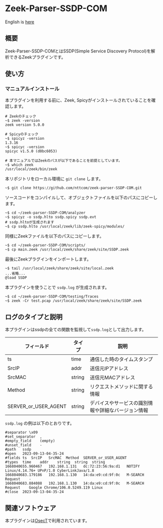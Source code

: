 # Zeek-Parser-SSDP-COM

English is [here](https://github.com/nttcom/zeek-parser-SSDP/blob/main/README_en.md)

## 概要

Zeek-Parser-SSDP-COMとはSSDP(Simple Service Discovery Protocol)を解析できるZeekプラグインです。

## 使い方

### マニュアルインストール

本プラグインを利用する前に、Zeek, Spicyがインストールされていることを確認します。
```
# Zeekのチェック
~$ zeek -version
zeek version 5.0.0

# Spicyのチェック
~$ spicyz -version
1.3.16
~$ spicyc -version
spicyc v1.5.0 (d0bc6053)

# 本マニュアルではZeekのパスが以下であることを前提としています。
~$ which zeek
/usr/local/zeek/bin/zeek
```

本リポジトリをローカル環境に `git clone` します。
```
~$ git clone https://github.com/nttcom/zeek-parser-SSDP-COM.git
```

ソースコードをコンパイルして、オブジェクトファイルを以下のパスにコピーします。
```
~$ cd ~/zeek-parser-SSDP-COM/analyzer
~$ spicyz -o ssdp.hlto ssdp.spicy ssdp.evt
# ssdp.hltoが生成されます
~$ cp ssdp.hlto /usr/local/zeek/lib/zeek-spicy/modules/
```

同様にZeekファイルを以下のパスにコピーします。
```
~$ cd ~/zeek-parser-SSDP-COM/scripts/
~$ cp main.zeek /usr/local/zeek/share/zeek/site/SSDP.zeek
```

最後にZeekプラグインをインポートします。
```
~$ tail /usr/local/zeek/share/zeek/site/local.zeek
...省略...
@load SSDP
```

本プラグインを使うことで `ssdp.log` が生成されます。
```
~$ cd ~/zeek-parser-SSDP-COM/testing/Traces
~$ zeek -Cr test.pcap /usr/local/zeek/share/zeek/site/SSDP.zeek
```

## ログのタイプと説明
本プラグインはssdpの全ての関数を監視して`ssdp.log`として出力します。

| フィールド | タイプ | 説明 |
| --- | --- | --- |
| ts | time | 通信した時のタイムスタンプ |
| SrcIP | addr | 送信元IPアドレス  |
| SrcMAC | string | 送信元MACアドレス |
| Method | string | リクエストメソッドに関する情報 |
| SERVER_or_USER_AGENT | string | デバイスやサービスの識別情報や詳細なバージョン情報 |


`ssdp.log` の例は以下のとおりです。
```
#separator \x09
#set_separator	,
#empty_field	(empty)
#unset_field	-
#path	ssdp
#open	2023-09-13-04-35-24
#fields	ts	SrcIP	SrcMAC	Method	SERVER_or_USER_AGENT
#types	time	addr	string	string	string
1668040655.960467	192.168.1.131	dc:72:23:56:9a:d1	NOTIFY	Linux/4.14.76+ UPnP/1.0 CyberLinkJava/1.8
1668040683.179186	192.168.1.130	14:da:e9:cd:9f:0c	M-SEARCH Request	-
1668040683.884088	192.168.1.130	14:da:e9:cd:9f:0c	M-SEARCH Request	Google Chrome/106.0.5249.119 Linux
#close	2023-09-13-04-35-24
```

## 関連ソフトウェア

本プラグインは[OsecT](https://github.com/nttcom/OsecT)で利用されています。

